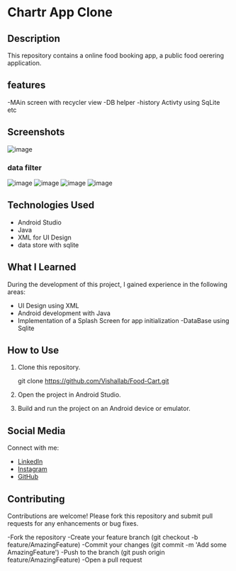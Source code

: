 # Chartr App Clone

## Description
This repository contains a online food booking app, a public food oerering application. 

## features
-MAin screen with recycler view 
-DB helper
-history Activty using SqLite
etc

## Screenshots
![image](https://github.com/Vishallab/Food-Cart/assets/74778363/e95ca262-418a-49c6-8832-1a5200f3b278)

### data filter 
![image](https://github.com/Vishallab/Food-Cart/assets/74778363/dc5cc7ec-2518-4f7b-af84-38c7dab28f39)
![image](https://github.com/Vishallab/Food-Cart/assets/74778363/9054f5f1-68df-4e1e-bf38-0df3f83bd366)
![image](https://github.com/Vishallab/Food-Cart/assets/74778363/8365cf3f-bde1-417d-91da-d01aa2567515)
![image](https://github.com/Vishallab/Food-Cart/assets/74778363/bdeb38e2-f9af-4307-92c6-0321ded8dd38)




## Technologies Used
- Android Studio
- Java
- XML for UI Design
- data store with sqlite


## What I Learned
During the development of this project, I gained experience in the following areas:
- UI Design using XML
- Android development with Java
- Implementation of a Splash Screen for app initialization
-DataBase using Sqlite
## How to Use
1. Clone this repository.
   
   git clone https://github.com/Vishallab/Food-Cart.git

3. Open the project in Android Studio.
4. Build and run the project on an Android device or emulator.

## Social Media
Connect with me:
- [LinkedIn](https://www.linkedin.com/in/vishalmishra01)
- [Instagram](https://www.instagram.com/ig_viishal)
- [GitHub](https://www.github.com/Vishallab)

## Contributing
Contributions are welcome! Please fork this repository and submit pull requests for any enhancements or bug fixes.

-Fork the repository
-Create your feature branch (git checkout -b feature/AmazingFeature)
-Commit your changes (git commit -m 'Add some AmazingFeature')
-Push to the branch (git push origin feature/AmazingFeature)
-Open a pull request


